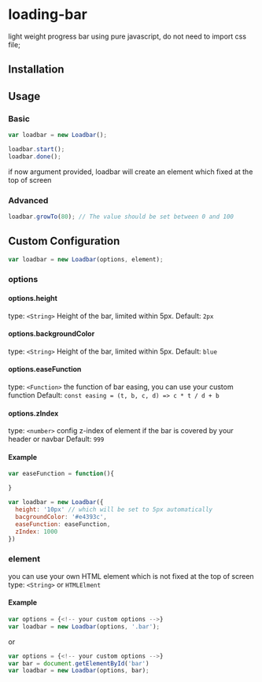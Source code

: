 # loading-bar
light weight progress bar using pure javascript, do not need to import css file;

## Installation

## Usage

### Basic

```javascript
var loadbar = new Loadbar();

loadbar.start();
loadbar.done();
```

if now argument provided, loadbar will create an element which fixed at the top of screen

### Advanced

```javascript
loadbar.growTo(80); // The value should be set between 0 and 100
```

## Custom Configuration

```javascript
var loadbar = new Loadbar(options, element);
```

### options

  #### options.height
  type: `<String>`
  Height of the bar, limited within 5px.
  Default: `2px`

  #### options.backgroundColor
  type: `<String>`
  Height of the bar, limited within 5px.
  Default: `blue`

<!--Todo: custom ease function-->
  #### options.easeFunction
  type: `<Function>`
  the function of bar easing, you can use your custom function
  Default: `const easing = (t, b, c, d) => c * t / d + b`

  #### options.zIndex
  type: `<number>`
  config z-index of element if the bar is covered by your header or navbar
  Default: `999`
  
  #### Example

  ```javascript
  var easeFunction = function(){

  }
  
  var loadbar = new Loadbar({
    height: '10px' // which will be set to 5px automatically
    bacgroundColor: '#e4393c',
    easeFunction: easeFunction,
    zIndex: 1000
  })
  ```

### element

you can use your own HTML element which is not fixed at the top of screen
type: `<String>` or `HTMLElment`

  #### Example

  ```javascript
  var options = {<!-- your custom options -->}
  var loadbar = new Loadbar(options, '.bar');
  ```
  or
  ```javascript
  var options = {<!-- your custom options -->}
  var bar = document.getElementById('bar')
  var loadbar = new Loadbar(options, bar);
  ```
